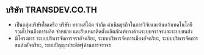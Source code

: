 ## บริษัท TRANSDEV.CO.TH
- เป็นกลุ่มบริษัทในเครือ บริษัท ทรานส์โค้ด จำกัด ดำเนินธุรกิจในการวิจัยและค้นคว้าเทคโนโลยี รวมไปจนถึงการผลิต จำหน่าย และรับเหมาติดตั้งผลิตภัณฑ์ทางด้านระบบจราจรและระบบขนส่ง  
- มีโครงการ ระบบบริหารจัดการจราอัจฉริยะ, ระบบบริหารจัดการเมืองอัจฉริยะ, ระบบบริหารจัดการขนส่งอัจฉริยะ, ระบบปัญญาประดิษฐ์ด้านการจราจร